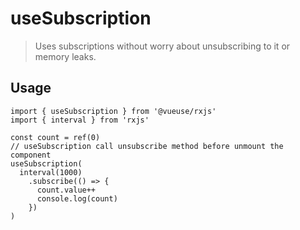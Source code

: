 # useSubscription

> Uses subscriptions without worry about unsubscribing to it or memory leaks.

## Usage

```ts{0}
import { useSubscription } from '@vueuse/rxjs'
import { interval } from 'rxjs'

const count = ref(0)
// useSubscription call unsubscribe method before unmount the component
useSubscription(
  interval(1000)
    .subscribe(() => {
      count.value++
      console.log(count)
    })
)
```
